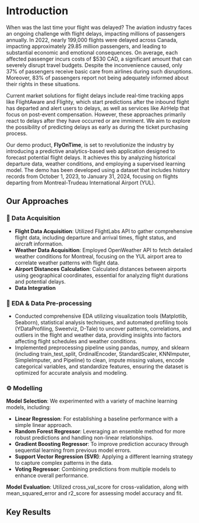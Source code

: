 # Introduction

When was the last time your flight was delayed? The aviation industry faces an ongoing challenge with flight delays, impacting millions of passengers annually. In 2022, nearly 199,000 flights were delayed across Canada, impacting approximately 29.85 million passengers, and leading to substantial economic and emotional consequences. On average, each affected passenger incurs costs of $530 CAD, a significant amount that can severely disrupt travel budgets. Despite the inconvenience caused, only 37% of passengers receive basic care from airlines during such disruptions. Moreover, 83% of passengers report not being adequately informed about their rights in these situations.

Current market solutions for flight delays include real-time tracking apps like FlightAware and Flighty, which start predictions after the inbound flight has departed and alert users to delays, as well as services like AirHelp that focus on post-event compensation. However, these approaches primarily react to delays after they have occurred or are imminent. We aim to explore the possibility of predicting delays as early as during the ticket purchasing process.

Our demo product, **FlyOnTime**, is set to revolutionize the industry by introducing a predictive analytics-based web application designed to forecast potential flight delays. It achieves this by analyzing historical departure data, weather conditions, and employing a supervised learning model. The demo has been developed using a dataset that includes history records from October 1, 2023, to January 31, 2024, focusing on flights departing from Montreal-Trudeau International Airport (YUL).

## Our Approaches

### 🛫 Data Acquisition
- **Flight Data Acquisition**: Utilized FlightLabs API to gather comprehensive flight data, including departure and arrival times, flight status, and aircraft information.
- **Weather Data Acquisition**: Employed OpenWeather API to fetch detailed weather conditions for Montreal, focusing on the YUL airport area to correlate weather patterns with flight data.
- **Airport Distances Calculation**: Calculated distances between airports using geographical coordinates, essential for analyzing flight durations and potential delays.
- **Data Integration**

### 🧹 EDA & Data Pre-processing
- Conducted comprehensive EDA utilizing visualization tools (Matplotlib, Seaborn), statistical analysis techniques, and automated profiling tools (YDataProfiling, Sweetviz, D-Tale) to uncover patterns, correlations, and outliers in the flight and weather data, providing insights into factors affecting flight schedules and weather conditions.
- Implemented preprocessing pipeline using pandas, numpy, and sklearn (including train_test_split, OrdinalEncoder, StandardScaler, KNNImputer, SimpleImputer, and Pipeline) to clean, impute missing values, encode categorical variables, and standardize features, ensuring the dataset is optimized for accurate analysis and modeling.

### ⚙️ Modelling
**Model Selection**: We experimented with a variety of machine learning models, including:
- **Linear Regression**: For establishing a baseline performance with a simple linear approach.
- **Random Forest Regressor**: Leveraging an ensemble method for more robust predictions and handling non-linear relationships.
- **Gradient Boosting Regressor**: To improve prediction accuracy through sequential learning from previous model errors.
- **Support Vector Regression (SVR)**: Applying a different learning strategy to capture complex patterns in the data.
- **Voting Regressor**: Combining predictions from multiple models to enhance overall performance.

**Model Evaluation**: Utilized cross_val_score for cross-validation, along with mean_squared_error and r2_score for assessing model accuracy and fit.

## Key Results

